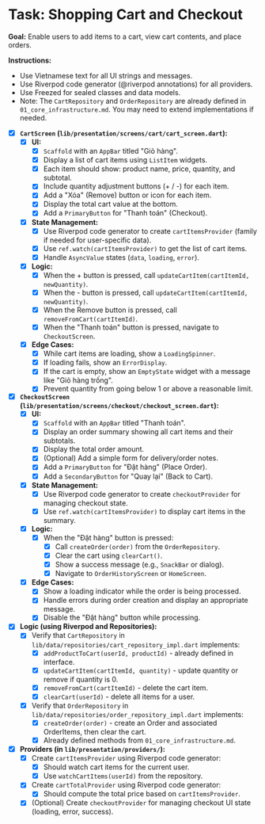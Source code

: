 # Task: Shopping Cart and Checkout

**Goal:** Enable users to add items to a cart, view cart contents, and place orders.

**Instructions:**
- Use Vietnamese text for all UI strings and messages.
- Use Riverpod code generator (@riverpod annotations) for all providers.
- Use Freezed for sealed classes and data models.
- Note: The `CartRepository` and `OrderRepository` are already defined in `01_core_infrastructure.md`. You may need to extend implementations if needed.

- [x] **`CartScreen` (`lib/presentation/screens/cart/cart_screen.dart`):**
    - [x] **UI:**
        - [x] `Scaffold` with an `AppBar` titled "Giỏ hàng".
        - [x] Display a list of cart items using `ListItem` widgets.
        - [x] Each item should show: product name, price, quantity, and subtotal.
        - [x] Include quantity adjustment buttons (+ / -) for each item.
        - [x] Add a "Xóa" (Remove) button or icon for each item.
        - [x] Display the total cart value at the bottom.
        - [x] Add a `PrimaryButton` for "Thanh toán" (Checkout).
    - [x] **State Management:**
        - [x] Use Riverpod code generator to create `cartItemsProvider` (family if needed for user-specific data).
        - [x] Use `ref.watch(cartItemsProvider)` to get the list of cart items.
        - [x] Handle `AsyncValue` states (`data`, `loading`, `error`).
    - [x] **Logic:**
        - [x] When the + button is pressed, call `updateCartItem(cartItemId, newQuantity)`.
        - [x] When the - button is pressed, call `updateCartItem(cartItemId, newQuantity)`.
        - [x] When the Remove button is pressed, call `removeFromCart(cartItemId)`.
        - [x] When the "Thanh toán" button is pressed, navigate to `CheckoutScreen`.
    - [x] **Edge Cases:**
        - [x] While cart items are loading, show a `LoadingSpinner`.
        - [x] If loading fails, show an `ErrorDisplay`.
        - [x] If the cart is empty, show an `EmptyState` widget with a message like "Giỏ hàng trống".
        - [x] Prevent quantity from going below 1 or above a reasonable limit.

- [x] **`CheckoutScreen` (`lib/presentation/screens/checkout/checkout_screen.dart`):**
    - [x] **UI:**
        - [x] `Scaffold` with an `AppBar` titled "Thanh toán".
        - [x] Display an order summary showing all cart items and their subtotals.
        - [x] Display the total order amount.
        - [x] (Optional) Add a simple form for delivery/order notes.
        - [x] Add a `PrimaryButton` for "Đặt hàng" (Place Order).
        - [x] Add a `SecondaryButton` for "Quay lại" (Back to Cart).
    - [x] **State Management:**
        - [x] Use Riverpod code generator to create `checkoutProvider` for managing checkout state.
        - [x] Use `ref.watch(cartItemsProvider)` to display cart items in the summary.
    - [x] **Logic:**
        - [x] When the "Đặt hàng" button is pressed:
            - [x] Call `createOrder(order)` from the `OrderRepository`.
            - [x] Clear the cart using `clearCart()`.
            - [x] Show a success message (e.g., `SnackBar` or dialog).
            - [x] Navigate to `OrderHistoryScreen` or `HomeScreen`.
    - [x] **Edge Cases:**
        - [x] Show a loading indicator while the order is being processed.
        - [x] Handle errors during order creation and display an appropriate message.
        - [x] Disable the "Đặt hàng" button while processing.

- [x] **Logic (using Riverpod and Repositories):**
    - [x] Verify that `CartRepository` in `lib/data/repositories/cart_repository_impl.dart` implements:
        - [x] `addProductToCart(userId, productId)` - already defined in interface.
        - [x] `updateCartItem(cartItemId, quantity)` - update quantity or remove if quantity is 0.
        - [x] `removeFromCart(cartItemId)` - delete the cart item.
        - [x] `clearCart(userId)` - delete all items for a user.
    - [x] Verify that `OrderRepository` in `lib/data/repositories/order_repository_impl.dart` implements:
        - [x] `createOrder(order)` - create an Order and associated OrderItems, then clear the cart.
        - [x] Already defined methods from `01_core_infrastructure.md`.

- [x] **Providers (in `lib/presentation/providers/`):**
    - [x] Create `cartItemsProvider` using Riverpod code generator:
        - [x] Should watch cart items for the current user.
        - [x] Use `watchCartItems(userId)` from the repository.
    - [x] Create `cartTotalProvider` using Riverpod code generator:
        - [x] Should compute the total price based on `cartItemsProvider`.
    - [x] (Optional) Create `checkoutProvider` for managing checkout UI state (loading, error, success).
